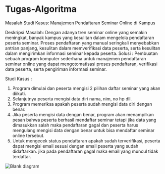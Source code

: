 # Tugas-Algoritma
Masalah Studi Kasus: Manajemen Pendaftaran Seminar Online di Kampus

Deskripsi Masalah:
Dengan adanya tren seminar online yang semakin meningkat, banyak kampus yang kesulitan dalam mengelola pendaftaran peserta seminar. Proses pendaftaran yang manual seringkali menyebabkan antrian panjang, kesulitan dalam memverifikasi data peserta, serta kesulitan dalam mengirimkan informasi seminar kepada peserta.
Solusi :
Pembuatan sebuah program komputer sederhana untuk manajemen pendaftaran seminar online yang dapat mengotomatisasi proses pendaftaran, verifikasi data peserta, serta pengiriman informasi seminar.

Studi Kasus :
1. Program dimulai dan peserta mengisi 2 pilihan daftar seminar yang akan diikuti.
2. Selanjutnya peserta mengisi data diri nama, nim, no hp dll.
3. Program memeriksa apakah peserta sudah mengisi data diri dengan benar.
4. Jika peserta mengisi data dengan benar, program akan menampilkan pesan bahwa peserta berhasil mendaftar seminar tetapi jika data yang dimasukkan salah maka pendaftaran gagal dan peserta harus mengulang mengisi data dengan benar untuk bisa mendaftar seminar online tersebut.
5. Untuk mengecek status pendaftaran apakah sudah terverifikasi, peserta dapat mengisi email sesuai dengan email peserta yang sudah didaftarkan. jika pada pendaftaran gagal maka email yang muncul tidak terdaftar.


![Blank diagram](https://github.com/syevaazmi/Tugas-Algoritma/assets/145574147/57044385-16e5-4933-8a93-0157080efa06)

